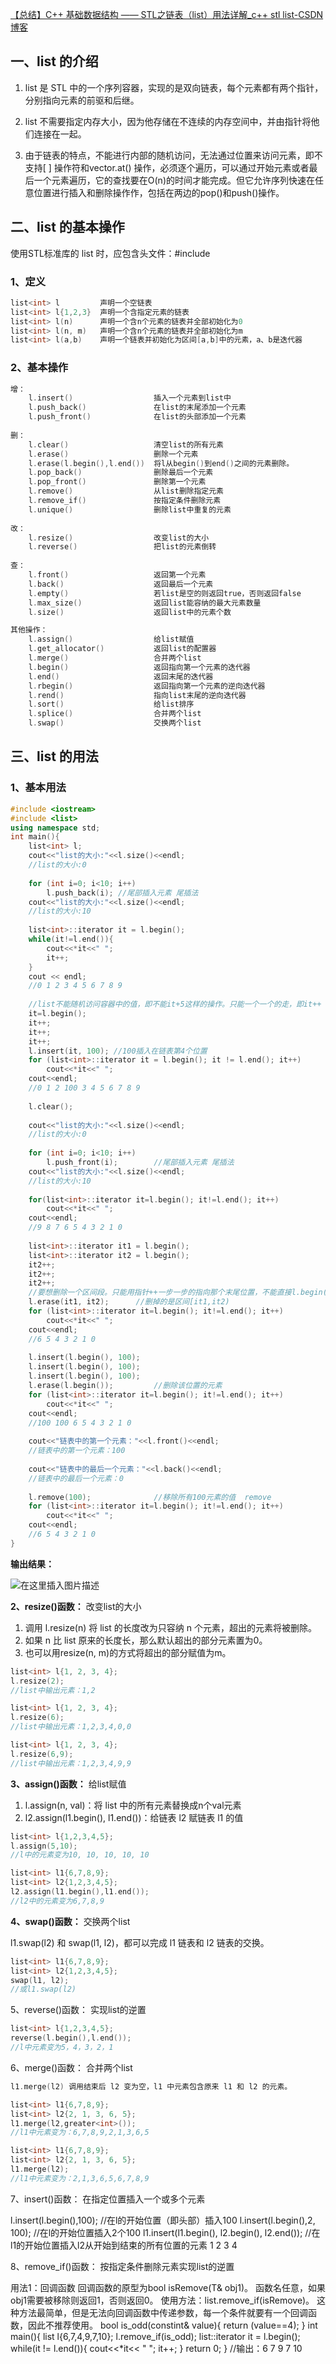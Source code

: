 [【总结】C++ 基础数据结构 —— STL之链表（list）用法详解_c++ stl list-CSDN博客](https://blog.csdn.net/weixin_44668898/article/details/102154927)

## 一、list 的介绍

1. list 是 STL 中的一个序列容器，实现的是双向链表，每个元素都有两个指针，分别指向元素的前驱和后继。
2. list 不需要指定内存大小，因为他存储在不连续的内存空间中，并由指针将他们连接在一起。

3. 由于链表的特点，不能进行内部的随机访问，无法通过位置来访问元素，即不支持[ ] 操作符和vector.at() 操作，必须逐个遍历，可以通过开始元素或者最后一个元素遍历，它的查找要在O(n)的时间才能完成。但它允许序列快速在任意位置进行插入和删除操作作，包括在两边的pop()和push()操作。


## 二、list 的基本操作

使用STL标准库的 list 时，应包含头文件：#include <list>

### 1、定义

```cpp
list<int> l			声明一个空链表
list<int> l{1,2,3}	声明一个含指定元素的链表
list<int> l(n)    	声明一个含n个元素的链表并全部初始化为0
list<int> l(n, m)  	声明一个含n个元素的链表并全部初始化为m
list<int> l(a,b)  	声明一个链表并初始化为区间[a,b]中的元素，a、b是迭代器
```
### 2、基本操作

```cpp
增：
	l.insert() 					插入一个元素到list中
	l.push_back() 				在list的末尾添加一个元素 
	l.push_front() 				在list的头部添加一个元素
	
删：
	l.clear() 					清空list的所有元素
	l.erase() 					删除一个元素
	l.erase(l.begin(),l.end())  将l从begin()到end()之间的元素删除。
	l.pop_back() 				删除最后一个元素 
	l.pop_front() 				删除第一个元素
	l.remove() 					从list删除指定元素 
	l.remove_if() 				按指定条件删除元素
	l.unique() 					删除list中重复的元素
	
改：
	l.resize() 					改变list的大小
	l.reverse() 				把list的元素倒转
	
查：
	l.front() 					返回第一个元素 
	l.back() 					返回最后一个元素
	l.empty() 					若list是空的则返回true，否则返回false
	l.max_size() 				返回list能容纳的最大元素数量 
	l.size() 					返回list中的元素个数

其他操作：
	l.assign() 					给list赋值
	l.get_allocator() 			返回list的配置器
	l.merge() 					合并两个list
	l.begin() 					返回指向第一个元素的迭代器 
	l.end() 					返回末尾的迭代器
	l.rbegin() 					返回指向第一个元素的逆向迭代器 
	l.rend() 					指向list末尾的逆向迭代器
	l.sort() 					给list排序
	l.splice() 					合并两个list
	l.swap() 					交换两个list
```

## 三、list 的用法

### **1、基本用法**

```cpp
#include <iostream>
#include <list>
using namespace std;
int main(){
	list<int> l;
	cout<<"list的大小:"<<l.size()<<endl;
	//list的大小:0
	
	for (int i=0; i<10; i++)
		l.push_back(i); //尾部插入元素 尾插法
	cout<<"list的大小:"<<l.size()<<endl;
	//list的大小:10
	
	list<int>::iterator it = l.begin();
	while(it!=l.end()){
		cout<<*it<<" ";
		it++;
	}
	cout << endl;
	//0 1 2 3 4 5 6 7 8 9
	
	//list不能随机访问容器中的值，即不能it+5这样的操作。只能一个一个的走，即it++
	it=l.begin();
	it++;
	it++;
	it++;
	l.insert(it, 100); //100插入在链表第4个位置
	for (list<int>::iterator it = l.begin(); it != l.end(); it++)
		cout<<*it<<" ";
	cout<<endl;
	//0 1 2 100 3 4 5 6 7 8 9
	
	l.clear(); 
	
	cout<<"list的大小:"<<l.size()<<endl;
	//list的大小:0
	
	for (int i=0; i<10; i++)
		l.push_front(i); 		//尾部插入元素 尾插法
	cout<<"list的大小:"<<l.size()<<endl;
	//list的大小:10
	
	for(list<int>::iterator it=l.begin(); it!=l.end(); it++)
		cout<<*it<<" ";
	cout<<endl;        
	//9 8 7 6 5 4 3 2 1 0
	
	list<int>::iterator it1 = l.begin();
	list<int>::iterator it2 = l.begin();
	it2++;
	it2++;
	it2++;
	//要想删除一个区间段。只能用指针++一步一步的指向那个末尾位置，不能直接l.begin()+3
	l.erase(it1, it2);		//删掉的是区间[it1,it2) 
	for (list<int>::iterator it=l.begin(); it!=l.end(); it++)
		cout<<*it<<" ";
	cout<<endl;
	//6 5 4 3 2 1 0
	
	l.insert(l.begin(), 100);
	l.insert(l.begin(), 100);
	l.insert(l.begin(), 100);
	l.erase(l.begin()); 		//删除该位置的元素
	for (list<int>::iterator it=l.begin(); it!=l.end(); it++)
		cout<<*it<<" ";
	cout<<endl;
	//100 100 6 5 4 3 2 1 0
	
	cout<<"链表中的第一个元素："<<l.front()<<endl; 
	//链表中的第一个元素：100
	
	cout<<"链表中的最后一个元素："<<l.back()<<endl; 
	//链表中的最后一个元素：0
	
	l.remove(100);				//移除所有100元素的值  remove
	for (list<int>::iterator it=l.begin(); it!=l.end(); it++)
		cout<<*it<<" ";
	cout<<endl;
	//6 5 4 3 2 1 0
}
```

**输出结果：**

![在这里插入图片描述](list链表.assets/d3b8500dd1740f04f97579e754722d25.jpeg)

**2、resize()函数：** 改变list的大小

1. 调用 l.resize(n) 将 list 的长度改为只容纳 n 个元素，超出的元素将被删除。
2. 如果 n 比 list 原来的长度长，那么默认超出的部分元素置为0。
3. 也可以用resize(n, m)的方式将超出的部分赋值为m。

```cpp
list<int> l{1, 2, 3, 4};
l.resize(2);
//list中输出元素：1,2

list<int> l{1, 2, 3, 4};
l.resize(6);
//list中输出元素：1,2,3,4,0,0

list<int> l{1, 2, 3, 4};
l.resize(6,9);
//list中输出元素：1,2,3,4,9,9
```

**3、assign()函数：** 给list赋值

1. l.assign(n, val)：将 list 中的所有元素替换成n个val元素
2. l2.assign(l1.begin(), l1.end())：给链表 l2 赋链表 l1 的值

```cpp
list<int> l{1,2,3,4,5};
l.assign(5,10);
//l中的元素变为10, 10, 10, 10, 10

list<int> l1{6,7,8,9};
list<int> l2{1,2,3,4,5};
l2.assign(l1.begin(),l1.end());
//l2中的元素变为6,7,8,9
```

**4、swap()函数：** 交换两个list

l1.swap(l2) 和 swap(l1, l2)，都可以完成 l1 链表和 l2 链表的交换。

```cpp
list<int> l1{6,7,8,9};
list<int> l2{1,2,3,4,5};
swap(l1, l2); 
//或l1.swap(l2)
```

5、reverse()函数： 实现list的逆置

```cpp
list<int> l{1,2,3,4,5};
reverse(l.begin(),l.end());
//l中元素变为5，4，3，2，1
```

6、merge()函数： 合并两个list

```cpp
l1.merge(l2) 调用结束后 l2 变为空，l1 中元素包含原来 l1 和 l2 的元素。

list<int> l1{6,7,8,9};
list<int> l2{2, 1, 3, 6, 5};
l1.merge(l2,greater<int>());
//l1中元素变为：6,7,8,9,2,1,3,6,5

list<int> l1{6,7,8,9};
list<int> l2{2, 1, 3, 6, 5};
l1.merge(l2);
//l1中元素变为：2,1,3,6,5,6,7,8,9
```

7、insert()函数： 在指定位置插入一个或多个元素

l.insert(l.begin(),100);  		//在l的开始位置（即头部）插入100
l.insert(l.begin(),2, 100);  	//在l的开始位置插入2个100
l1.insert(l1.begin(), l2.begin(), l2.end());
//在l1的开始位置插入l2从开始到结束的所有位置的元素
1
2
3
4

8、remove_if()函数： 按指定条件删除元素实现list的逆置

用法1：回调函数
回调函数的原型为bool isRemove(T& obj1)。
函数名任意，如果obj1需要被移除则返回1，否则返回0。
使用方法：list.remove_if(isRemove)。
这种方法最简单，但是无法向回调函数中传递参数，每一个条件就要有一个回调函数，因此不推荐使用。
bool is_odd(constint& value){
    return (value==4);
}
int main(){
    list<int> l{6,7,4,9,7,10};
    l.remove_if(is_odd);
    list<int>::iterator it = l.begin();
    while(it != l.end()){
        cout<<*it<< " ";
        it++;
    }
    return 0;
}
//输出：6 7 9 7 10